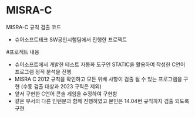 # MISRA-C
MISRA-C 규칙 검출 코드
- 슈어소프트테크 SW공인시험팀에서 진행한 프로젝트

#프로젝트 내용
- 슈어소프트에서 개발한 테스트 자동화 도구인 STATIC을 활용하여 작성한 C언어 프로그램 정적 분석을 진행
- MISRA C 2012 규칙을 확인하고 모든 위배 사항이 검출 될 수 있는 프로그램을 구현 (수동 검출 대상과 2023 규칙은 제외)
- 앞서 구현한 C언어 콘솔 게임을 수정하여 구현함
- 같은 부서의 다른 인턴분과 함께 진행하였고 본인은 14.04번 규칙까지 검출 되도록 구현

